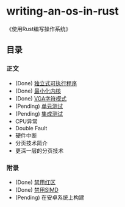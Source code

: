 # writing-an-os-in-rust

《使用Rust编写操作系统》

## 目录

### 正文
- (Done) [独立式可执行程序](./01-freestanding-rust-binary.md)
- (Done) [最小化内核](./02-minimal-rust-kernel.md)
- (Done) [VGA字符模式](./03-vga-text-mode.md)
- (Pending) [单元测试](./04-unit-testing.md)
- (Pending) [集成测试](./05-integration-tests.md)
- CPU异常
- Double Fault
- 硬件中断
- 分页技术简介
- 更深一层的分页技术

### 附录
- (Done) [禁用红区](./appendix-a-red-zone.md)
- (Done) [禁用SIMD](./appendix-b-disable-simd.md)
- (Pending) 在安卓系统上构建

